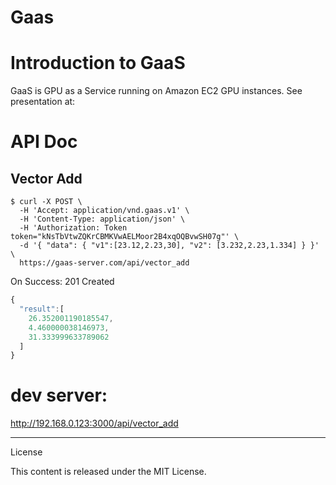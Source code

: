Gaas
========================

# Introduction to GaaS

GaaS is GPU as a Service running on Amazon EC2 GPU instances.
See presentation at:

# API Doc

## Vector Add


```shell
$ curl -X POST \
  -H 'Accept: application/vnd.gaas.v1' \
  -H 'Content-Type: application/json' \
  -H 'Authorization: Token token="kNsTbVtwZQKrCBMKVwAELMoor2B4xqOQBvwSH07g"' \
  -d '{ "data": { "v1":[23.12,2.23,30], "v2": [3.232,2.23,1.334] } }' \
  https://gaas-server.com/api/vector_add
```

On Success: 201 Created

```javascript
{
  "result":[
    26.352001190185547,
    4.460000038146973,
    31.333999633789062
  ]
}
```

# dev server:

http://192.168.0.123:3000/api/vector_add


________________________

License

This content is released under the MIT License.
